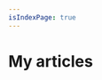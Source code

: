 ```yaml
---
isIndexPage: true
---
```


# My articles

<!-- markdownlint-disable -->
<blog-index startPath="/blog/" />
